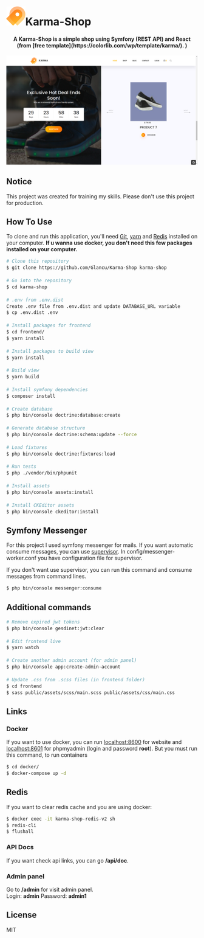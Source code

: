 ![](./public/assets/img/fav.png)Karma-Shop
=========

<h4 align="center">A Karma-Shop is a simple shop using Symfony (REST API) and React (from [free template](https://colorlib.com/wp/template/karma/). )</h4>


![karma-shop](/public/assets/img/github/homepage-view.png)

## Notice
This project was created for training my skills. Please don't use this project for production. 

## How To Use

To clone and run this application, you'll need [Git](https://git-scm.com), [yarn](https://yarnpkg.com/) and [Redis](https://redis.io/) installed on your computer. **If u wanna use docker, you don't need this few packages installed on your computer.**

```bash
# Clone this repository
$ git clone https://github.com/Glancu/Karma-Shop karma-shop

# Go into the repository
$ cd karma-shop

# .env from .env.dist
Create .env file from .env.dist and update DATABASE_URL variable
$ cp .env.dist .env

# Install packages for frontend
$ cd frontend/
$ yarn install

# Install packages to build view
$ yarn install

# Build view
$ yarn build

# Install symfony dependencies
$ composer install

# Create database
$ php bin/console doctrine:database:create

# Generate database structure
$ php bin/console doctrine:schema:update --force

# Load fixtures
$ php bin/console doctrine:fixtures:load

# Run tests
$ php ./vendor/bin/phpunit

# Install assets
$ php bin/console assets:install

# Install CKEditor assets
$ php bin/console ckeditor:install
```

## Symfony Messenger

For this project I used symfony messenger for mails. If you want automatic consume messages, you can use [supervisor](http://supervisord.org/). In config/messenger-worker.conf you have configuration file for supervisor.

If you don't want use supervisor, you can run this command and consume messages from command lines.
```bash
$ php bin/console messenger:consume
```

## Additional commands
```bash
# Remove expired jwt tokens
$ php bin/console gesdinet:jwt:clear

# Edit frontend live
$ yarn watch

# Create another admin account (for admin panel)
$ php bin/console app:create-admin-account

# Update .css from .scss files (in frontend folder)
$ cd frontend
$ sass public/assets/scss/main.scss public/assets/css/main.css
```

## Links

### Docker
If you want to use docker, you can run [localhost:8600](http://localhost:8600) for website and [localhost:8601](http://localhost:8601) for phpmyadmin (login and password **root**). But you must run this command, to run containers
```bash
$ cd docker/
$ docker-compose up -d
```

## Redis
If you want to clear redis cache and you are using docker:
```bash
$ docker exec -it karma-shop-redis-v2 sh
$ redis-cli
$ flushall
```

### API Docs
If you want check api links, you can go **/api/doc**.

### Admin panel
Go to **/admin** for visit admin panel. \
Login: **admin**
Password: **admin1**

## License

MIT
